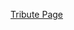 
[Tribute Page](https://marius-mm.github.io/freeCodeCampProjects/ResponsiveWebDesign/TributePage/index.html)

